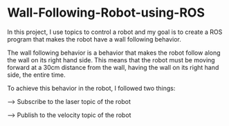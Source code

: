# Wall-Following-Robot-using-ROS

In this project, I use topics to control a robot and my goal is to create a ROS program that makes the robot have a wall following behavior.

The wall following behavior is a behavior that makes the robot follow along the wall on its right hand side. This means that the robot must be moving forward at a 30cm distance from the wall, having the wall on its right hand side, the entire time.

To achieve this behavior in the robot, I followed two things:

--> Subscribe to the laser topic of the robot

--> Publish to the velocity topic of the robot
